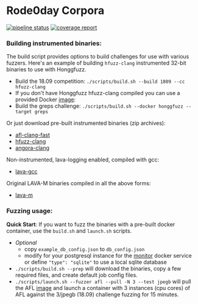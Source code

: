 # Rode0day Corpora

[![pipeline status](https://gitlab.com/Rode0day/corpora/badges/v20200407/pipeline.svg)](https://gitlab.com/Rode0day/corpora/commits/v20200407)
[![coverage report](https://gitlab.com/Rode0day/corpora/badges/v20200407/coverage.svg)](https://gitlab.com/Rode0day/corpora/commits/v20200407)


### Building instrumented binaries:

The build script provides options to build challenges for use with 
various fuzzers. Here's an example of building `hfuzz-clang` instrumented 
32-bit binaries to use with Honggfuzz.  
- Build the 18.09 competition: `./scripts/build.sh --build 1809 --cc hfuzz-clang`
- If you don't have Honggfuzz hfuzz-clang compiled you can use a provided Docker [image](registry.gitlab.com/rode0day/fuzzer-testing/i386/honggfuzz_runner:16.04):
- Build the greps challenge: `./scripts/build.sh --docker honggfuzz --target greps`

Or just download pre-built instrumented binaries (zip archives):
- [afl-clang-fast](https://gitlab.com/Rode0day/corpora/-/jobs/artifacts/v20200407/download?job=build:afl-clang-fast)
- [hfuzz-clang](https://gitlab.com/Rode0day/corpora/-/jobs/artifacts/v20200407/download?job=build:hfuzz)
- [angora-clang](https://gitlab.com/Rode0day/corpora/-/jobs/artifacts/v20200407/download?job=build:angora)

Non-instrumented, lava-logging enabled, compiled with gcc:
- [lava-gcc](https://gitlab.com/Rode0day/corpora/-/jobs/artifacts/v20200407/download?job=build:afl-gcc)

Original LAVA-M binaries compiled in all the above forms:
- [lava-m](https://gitlab.com/Rode0day/corpora/-/jobs/artifacts/v20200407/download?job=build:lava-m)


### Fuzzing usage:

**Quick Start**: If you want to fuzz the binaries with a pre-built 
docker container, use the `build.sh` and `launch.sh` scripts.

- *Optional*
    - copy `example_db_config.json` to `db_config.json`
    - modify for your postgresql instance for the [monitor](/Rode0day/Monitoring) docker 
      service or define `"type": "sqlite"` to use a local sqlite database
- `./scripts/build.sh --prep` will download the binaries, copy a few required 
  files, and create default job config files.
- `./scripts/launch.sh --fuzzer afl --pull -N 3 --test jpegb` will pull the 
  AFL [image](https://gitlab.com/Rode0day/fuzzer-testing/container_registry)
  and launch a container with 3 instances (cpu cores) of AFL against the 
  3/jpegb (18.09) challenge fuzzing for 15 minutes.

